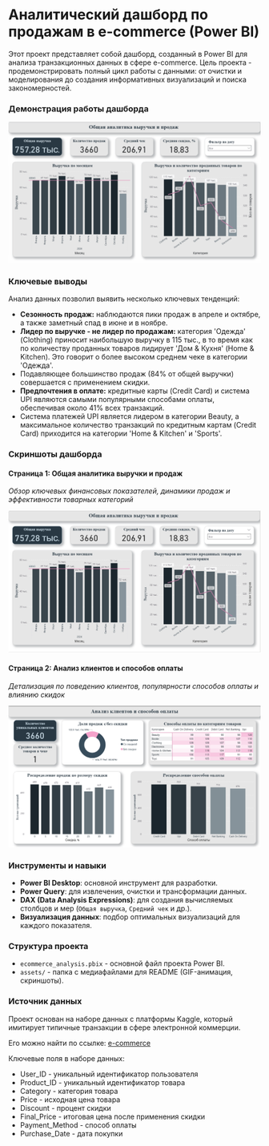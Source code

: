 # Аналитический дашборд по продажам в e-commerce (Power BI)

Этот проект представляет собой дашборд, созданный в Power BI для анализа транзакционных данных в сфере e-commerce. Цель проекта - продемонстрировать полный цикл работы с данными: от очистки и моделирования до создания информативных визуализаций и поиска закономерностей.

### Демонстрация работы дашборда

![Демонстрация работы дашборда](assets/dashboard_animation.gif)

### Ключевые выводы

Анализ данных позволил выявить несколько ключевых тенденций:

*   **Сезонность продаж:** наблюдаются пики продаж в апреле и октябре, а также заметный спад в июне и в ноябре.
*   **Лидер по выручке - не лидер по продажам:** категория 'Одежда' (Clothing) приносит наибольшую выручку в 115 тыс., в то время как по количеству проданных товаров лидирует 'Дом & Кухня' (Home & Kitchen). Это говорит о более высоком среднем чеке в категории 'Одежда'.
*   Подавляющее большинство продаж (84% от общей выручки) совершается с применением скидки.
*   **Предпочтения в оплате:** кредитные карты (Credit Card) и система UPI являются самыми популярными способами оплаты, обеспечивая около 41% всех транзакций.
*   Система платежей UPI является лидером в категории Beauty, а максимальное количество транзакций по кредитным картам (Credit Card) приходится на категории 'Home & Kitchen' и 'Sports'.

### Скриншоты дашборда

#### Страница 1: Общая аналитика выручки и продаж
*Обзор ключевых финансовых показателей, динамики продаж и эффективности товарных категорий*

![Скриншот страницы 1](assets/dashboard_page_1.png)

#### Страница 2: Анализ клиентов и способов оплаты
*Детализация по поведению клиентов, популярности способов оплаты и влиянию скидок*

![Скриншот страницы 2](assets/dashboard_page_2.png)

### Инструменты и навыки

*   **Power BI Desktop**: основной инструмент для разработки.
*   **Power Query**: для извлечения, очистки и трансформации данных.
*   **DAX (Data Analysis Expressions)**: для создания вычисляемых столбцов и мер (`Общая выручка`, `Средний чек` и др.).
*   **Визуализация данных**: подбор оптимальных визуализаций для каждого показателя.

### Структура проекта

*   `ecommerce_analysis.pbix` - основной файл проекта Power BI.
*   `assets/` - папка с медиафайлами для README (GIF-анимация, скриншоты).

### Источник данных

Проект основан на наборе данных с платформы Kaggle, который имитирует типичные транзакции в сфере электронной коммерции. 

Его можно найти по ссылке: [e-commerce](https://www.kaggle.com/datasets/steve1215rogg/e-commerce-dataset/data?select=ecommerce_dataset_updated.csv)

Ключевые поля в наборе данных:

- User_ID - уникальный идентификатор пользователя
- Product_ID - уникальный идентификатор товара
- Category - категория товара
- Price - исходная цена товара
- Discount - процент скидки
- Final_Price - итоговая цена после применения скидки
- Payment_Method - способ оплаты
- Purchase_Date - дата покупки


